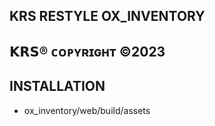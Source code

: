 ## KRS RESTYLE OX_INVENTORY

## 𝗞𝗥𝗦® ᴄᴏᴘʏʀɪɢʜᴛ ©2023

## INSTALLATION

* ox_inventory/web/build/assets

